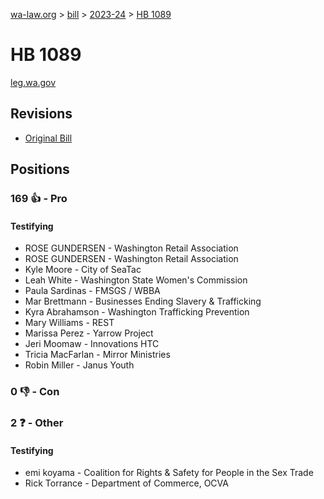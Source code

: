 [wa-law.org](/) > [bill](/bill/) > [2023-24](/bill/2023-24/) > [HB 1089](/bill/2023-24/hb/1089/)

# HB 1089
[leg.wa.gov](https://app.leg.wa.gov/billsummary?BillNumber=1089&Year=2023&Initiative=false)

## Revisions
* [Original Bill](1/)

## Positions
### 169 👍 - Pro
#### Testifying
* ROSE GUNDERSEN - Washington Retail Association
* ROSE GUNDERSEN - Washington Retail Association
* Kyle Moore - City of SeaTac
* Leah White - Washington State Women's Commission
* Paula Sardinas - FMSGS / WBBA
* Mar Brettmann - Businesses Ending Slavery & Trafficking 
* Kyra Abrahamson - Washington Trafficking Prevention
* Mary  Williams - REST
* Marissa Perez - Yarrow Project
* Jeri Moomaw - Innovations HTC
* Tricia MacFarlan - Mirror Ministries 
* Robin  Miller - Janus Youth

### 0 👎 - Con

### 2 ❓ - Other
#### Testifying
* emi koyama - Coalition for Rights & Safety for People in the Sex Trade
* Rick Torrance - Department of Commerce, OCVA

